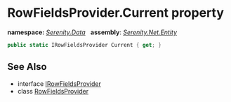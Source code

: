 # RowFieldsProvider.Current property
**namespace:** *[Serenity.Data](../../README.md#serenity.data-namespace)*   **assembly**: *[Serenity.Net.Entity](../../README.md)*

```csharp
public static IRowFieldsProvider Current { get; }
```

## See Also

* interface [IRowFieldsProvider](../IRowFieldsProvider.md)
* class [RowFieldsProvider](../RowFieldsProvider.md)